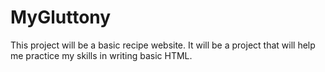 # MyGluttony
This project will be a basic recipe website. It will be a project that 
will help me practice my skills in writing basic HTML.
